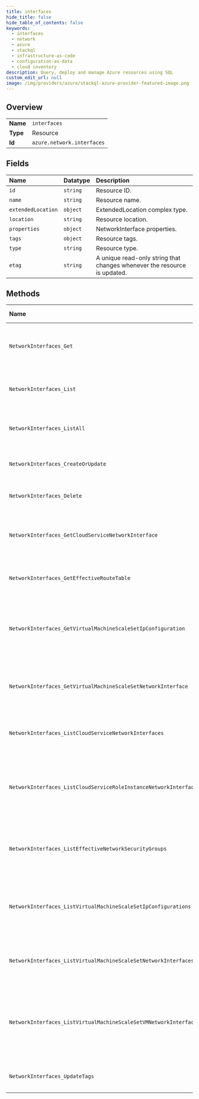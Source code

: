 ```yaml
---
title: interfaces
hide_title: false
hide_table_of_contents: false
keywords:
  - interfaces
  - network
  - azure    
  - stackql
  - infrastructure-as-code
  - configuration-as-data
  - cloud inventory
description: Query, deploy and manage Azure resources using SQL
custom_edit_url: null
image: /img/providers/azure/stackql-azure-provider-featured-image.png
---
```

  
    

## Overview
<table><tbody>
<tr><td><b>Name</b></td><td><code>interfaces</code></td></tr>
<tr><td><b>Type</b></td><td>Resource</td></tr>
<tr><td><b>Id</b></td><td><code>azure.network.interfaces</code></td></tr>
</tbody></table>

## Fields
| Name | Datatype | Description |
|:-----|:---------|:------------|
| `id` | `string` | Resource ID. |
| `name` | `string` | Resource name. |
| `extendedLocation` | `object` | ExtendedLocation complex type. |
| `location` | `string` | Resource location. |
| `properties` | `object` | NetworkInterface properties. |
| `tags` | `object` | Resource tags. |
| `type` | `string` | Resource type. |
| `etag` | `string` | A unique read-only string that changes whenever the resource is updated. |
## Methods
| Name | Accessible by | Required Params | Description |
|:-----|:--------------|:----------------|:------------|
| `NetworkInterfaces_Get` | `SELECT` | `networkInterfaceName, resourceGroupName, subscriptionId` | Gets information about the specified network interface. |
| `NetworkInterfaces_List` | `SELECT` | `resourceGroupName, subscriptionId` | Gets all network interfaces in a resource group. |
| `NetworkInterfaces_ListAll` | `SELECT` | `subscriptionId` | Gets all network interfaces in a subscription. |
| `NetworkInterfaces_CreateOrUpdate` | `INSERT` | `networkInterfaceName, resourceGroupName, subscriptionId` | Creates or updates a network interface. |
| `NetworkInterfaces_Delete` | `DELETE` | `networkInterfaceName, resourceGroupName, subscriptionId` | Deletes the specified network interface. |
| `NetworkInterfaces_GetCloudServiceNetworkInterface` | `EXEC` | `api-version, cloudServiceName, networkInterfaceName, resourceGroupName, roleInstanceName, subscriptionId` | Get the specified network interface in a cloud service. |
| `NetworkInterfaces_GetEffectiveRouteTable` | `EXEC` | `networkInterfaceName, resourceGroupName, subscriptionId` | Gets all route tables applied to a network interface. |
| `NetworkInterfaces_GetVirtualMachineScaleSetIpConfiguration` | `EXEC` | `api-version, ipConfigurationName, networkInterfaceName, resourceGroupName, subscriptionId, virtualMachineScaleSetName, virtualmachineIndex` | Get the specified network interface ip configuration in a virtual machine scale set. |
| `NetworkInterfaces_GetVirtualMachineScaleSetNetworkInterface` | `EXEC` | `api-version, networkInterfaceName, resourceGroupName, subscriptionId, virtualMachineScaleSetName, virtualmachineIndex` | Get the specified network interface in a virtual machine scale set. |
| `NetworkInterfaces_ListCloudServiceNetworkInterfaces` | `EXEC` | `api-version, cloudServiceName, resourceGroupName, subscriptionId` | Gets all network interfaces in a cloud service. |
| `NetworkInterfaces_ListCloudServiceRoleInstanceNetworkInterfaces` | `EXEC` | `api-version, cloudServiceName, resourceGroupName, roleInstanceName, subscriptionId` | Gets information about all network interfaces in a role instance in a cloud service. |
| `NetworkInterfaces_ListEffectiveNetworkSecurityGroups` | `EXEC` | `networkInterfaceName, resourceGroupName, subscriptionId` | Gets all network security groups applied to a network interface. |
| `NetworkInterfaces_ListVirtualMachineScaleSetIpConfigurations` | `EXEC` | `api-version, networkInterfaceName, resourceGroupName, subscriptionId, virtualMachineScaleSetName, virtualmachineIndex` | Get the specified network interface ip configuration in a virtual machine scale set. |
| `NetworkInterfaces_ListVirtualMachineScaleSetNetworkInterfaces` | `EXEC` | `api-version, resourceGroupName, subscriptionId, virtualMachineScaleSetName` | Gets all network interfaces in a virtual machine scale set. |
| `NetworkInterfaces_ListVirtualMachineScaleSetVMNetworkInterfaces` | `EXEC` | `api-version, resourceGroupName, subscriptionId, virtualMachineScaleSetName, virtualmachineIndex` | Gets information about all network interfaces in a virtual machine in a virtual machine scale set. |
| `NetworkInterfaces_UpdateTags` | `EXEC` | `networkInterfaceName, resourceGroupName, subscriptionId` | Updates a network interface tags. |

